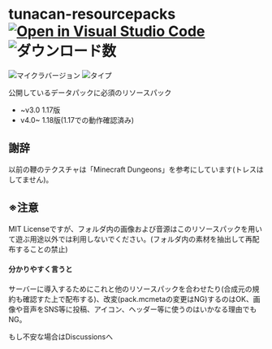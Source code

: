# tunacan-resourcepacks [![Open in Visual Studio Code](https://open.vscode.dev/badges/open-in-vscode.svg)](https://open.vscode.dev/tunakaniri/tunacan-resourcepacks) ![ダウンロード数](https://img.shields.io/github/downloads/tunakaniri/tunakan-resourcepack/total)
![マイクラバージョン](https://img.shields.io/badge/Minecraft%20Ver-Java%201.17~1.18.1-brightgreen) ![タイプ](https://img.shields.io/badge/Type-resourcepack-orange)

公開しているデータパックに必須のリソースパック
- ~v3.0 1.17版
- v4.0~ 1.18版(1.17での動作確認済み)
## 謝辞
 以前の鞭のテクスチャは「Minecraft Dungeons」を参考にしています(トレスはしてません)。
## ※注意
 MIT Licenseですが、フォルダ内の画像および音源はこのリソースパックを用いて遊ぶ用途以外では利用しないでください。(フォルダ内の素材を抽出して再配布することの禁止)
 #### 分かりやすく言うと
 サーバーに導入するためにこれと他のリソースパックを合わせたり(合成元の規約も確認すた上で配布する)、改変(pack.mcmetaの変更はNG)するのはOK、画像や音声をSNS等に投稿、アイコン、ヘッダー等に使うのはいかなる理由でもNG。
 
 もし不安な場合はDiscussionsへ
